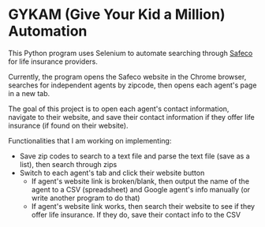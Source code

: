 # GYKAM (Give Your Kid a Million) Automation

This Python program uses Selenium to automate searching through [Safeco](https://www.safeco.com) for life insurance providers.

Currently, the program opens the Safeco website in the Chrome browser, searches for independent agents by zipcode, then opens each agent's page in a new tab.

The goal of this project is to open each agent's contact information, navigate to their website, and save their contact information if they offer life insurance (if found on their website).

Functionalities that I am working on implementing:
* Save zip codes to search to a text file and parse the text file (save as a list), then search through zips
* Switch to each agent's tab and click their website button
  * If agent's website link is broken/blank, then output the name of the agent to a CSV (spreadsheet) and Google agent's info manually (or write another program to do that)
  * If agent's website link works, then search their website to see if they offer life insurance. If they do, save their contact info to the CSV
